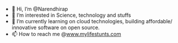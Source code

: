 - 👋 Hi, I’m @Narendhirap
- 👀 I’m interested in Science, technology and stuffs
- 🌱 I’m currently learning on cloud technologies, building affordable/ innovative software on open source.
- 📫 How to reach me @www.mylifestunts.com

<!---
Narendhirap/Narendhirap is a ✨ special ✨ repository because its `README.md` (this file) appears on your GitHub profile.
You can click the Preview link to take a look at your changes.
--->
